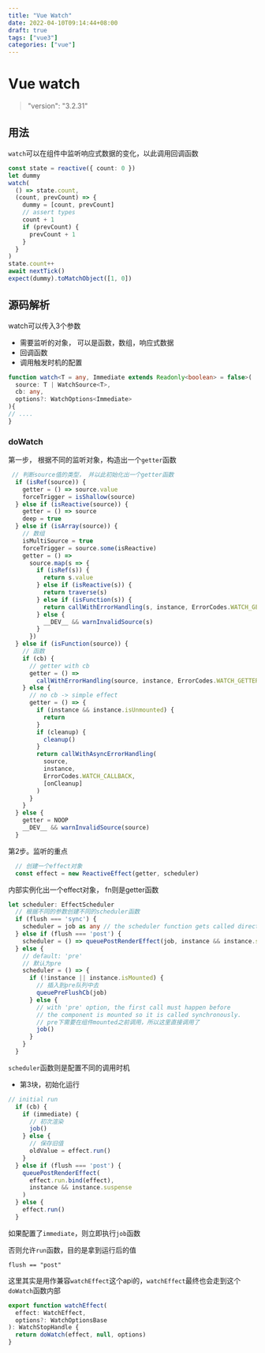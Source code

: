 ```yaml
---
title: "Vue Watch"
date: 2022-04-10T09:14:44+08:00
draft: true
tags: ["vue3"]
categories: ["vue"]
---
```



# Vue watch



>  "version": "3.2.31"



## 用法



`watch`可以在组件中监听响应式数据的变化，以此调用回调函数



```typescript
const state = reactive({ count: 0 })
let dummy
watch(
  () => state.count,
  (count, prevCount) => {
    dummy = [count, prevCount]
    // assert types
    count + 1
    if (prevCount) {
      prevCount + 1
    }
  }
)
state.count++
await nextTick()
expect(dummy).toMatchObject([1, 0])
```





## 源码解析



watch可以传入3个参数

- 需要监听的对象， 可以是函数，数组，响应式数据
- 回调函数
- 调用触发时机的配置



```typescript
function watch<T = any, Immediate extends Readonly<boolean> = false>(
  source: T | WatchSource<T>,
  cb: any,
  options?: WatchOptions<Immediate>
){
// ....
}
```



### doWatch



第一步， 根据不同的监听对象，构造出一个`getter`函数

```typescript
 // 判断source值的类型， 并以此初始化出一个getter函数
  if (isRef(source)) {
    getter = () => source.value
    forceTrigger = isShallow(source)
  } else if (isReactive(source)) {
    getter = () => source
    deep = true
  } else if (isArray(source)) {
    // 数组
    isMultiSource = true
    forceTrigger = source.some(isReactive)
    getter = () =>
      source.map(s => {
        if (isRef(s)) {
          return s.value
        } else if (isReactive(s)) {
          return traverse(s)
        } else if (isFunction(s)) {
          return callWithErrorHandling(s, instance, ErrorCodes.WATCH_GETTER)
        } else {
          __DEV__ && warnInvalidSource(s)
        }
      })
  } else if (isFunction(source)) {
    // 函数
    if (cb) {
      // getter with cb
      getter = () =>
        callWithErrorHandling(source, instance, ErrorCodes.WATCH_GETTER)
    } else {
      // no cb -> simple effect
      getter = () => {
        if (instance && instance.isUnmounted) {
          return
        }
        if (cleanup) {
          cleanup()
        }
        return callWithAsyncErrorHandling(
          source,
          instance,
          ErrorCodes.WATCH_CALLBACK,
          [onCleanup]
        )
      }
    }
  } else {
    getter = NOOP
    __DEV__ && warnInvalidSource(source)
  }
```





第2步。监听的重点

```typescript
  // 创建一个effect对象
  const effect = new ReactiveEffect(getter, scheduler)
```

内部实例化出一个effect对象， fn则是getter函数

```typescript
let scheduler: EffectScheduler
  // 根据不同的参数创建不同的scheduler函数
  if (flush === 'sync') {
    scheduler = job as any // the scheduler function gets called directly
  } else if (flush === 'post') {
    scheduler = () => queuePostRenderEffect(job, instance && instance.suspense)
  } else {
    // default: 'pre'
    // 默认为pre
    scheduler = () => {
      if (!instance || instance.isMounted) {
        // 插入到pre队列中去
        queuePreFlushCb(job)
      } else {
        // with 'pre' option, the first call must happen before
        // the component is mounted so it is called synchronously.
        // pre下需要在组件mounted之前调用，所以这里直接调用了
        job()
      }
    }
  }
```

`scheduler`函数则是配置不同的调用时机



- 第3块，初始化运行

```typescript
// initial run
  if (cb) {
    if (immediate) {
      // 初次渲染
      job()
    } else {
      // 保存旧值
      oldValue = effect.run()
    }
  } else if (flush === 'post') {
    queuePostRenderEffect(
      effect.run.bind(effect),
      instance && instance.suspense
    )
  } else {
    effect.run()
  }
```



如果配置了`immediate`，则立即执行`job`函数

否则允许`run`函数，目的是拿到运行后的值





`flush == "post"`

这里其实是用作兼容`watchEffect`这个api的，`watchEffect`最终也会走到这个`doWatch`函数内部



```typescript
export function watchEffect(
  effect: WatchEffect,
  options?: WatchOptionsBase
): WatchStopHandle {
  return doWatch(effect, null, options)
}
```

